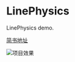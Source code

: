 # LinePhysics
LinePhysics demo.

[简书地址](https://www.jianshu.com/p/634cb40ca29e)

![项目效果](https://upload-images.jianshu.io/upload_images/3762657-39ec2ef1debde045.gif?imageMogr2/auto-orient/strip%7CimageView2/2/w/523/format/webp)
